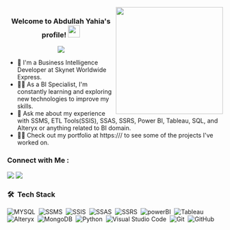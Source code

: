 
<img width="250" align="right" src="https://c.tenor.com/_DOBjnGspYAAAAAM/code-coding.gif">

<h3 align="center">
  Welcome to Abdullah Yahia's profile!
  <img src="https://media.giphy.com/media/hvRJCLFzcasrR4ia7z/giphy.gif" width="28">
</h3>

<!-- Typing SVG by DenverCoder1 - https://github.com/DenverCoder1/readme-typing-svg -->
<p align="center">
  <a href="https://github.com/DenverCoder1/readme-typing-svg"><img src="https://readme-typing-svg.herokuapp.com/?lines=Business%20Intelligence%20%20Developer;Always%20learning%20new%20technologies&font=Fira%20Code&center=true&width=440&height=45&color=f75c7e&vCenter=true&size=22"></a>
</p> 

- 🏢 I'm a Business Intelligence Developer at Skynet Worldwide Express.
- 👨‍💻 As a BI Specialist, I'm constantly learning and exploring new technologies to improve my skills.
- 💬 Ask me about my experience with SSMS, ETL Tools(SSIS), SSAS, SSRS, Power BI, Tableau, 
    SQL, and Alteryx or anything related to BI domain.
- 👨‍💻 Check out my portfolio at https:/// to see some of the projects I've worked on.


### Connect with Me :

<a href="https://linkedin.com/in/abdullahyahia/" target="_blank"><img src="https://img.shields.io/badge/-Abdullah%20Yahia-0077B5?style=for-the-badge&logo=Linkedin&logoColor=white"/></a>
<a href="https://wa.me/201002120348" target="_blank"><img src="https://img.shields.io/badge/-Abdullah%20Yahia-0077B5?style=for-the-badge&logo=whatsapp&logoColor=white"/></a>



### 🛠 &nbsp;Tech Stack
![MYSQL](https://img.shields.io/badge/-SQL-05122A?style=flat&logo=MYSQL)&nbsp;
![SSMS](https://img.shields.io/badge/-SSMS-05122A?style=flat&logo=SSMS&logoColor=563D7C)&nbsp;
![SSIS](https://img.shields.io/badge/-SSIS-05122A?style=flat&logo=SSIS&logoColor=1572B6)&nbsp;
![SSAS](https://img.shields.io/badge/-SSAS-05122A?style=flat&logo=SSAS&logoColor=1572B6)&nbsp;
![SSRS](https://img.shields.io/badge/-SSRS-05122A?style=flat&logo=SSRS&logoColor=1572B6)&nbsp;
![powerBI](https://img.shields.io/badge/-powerBI-05122A?style=flat&logo=powerBI)&nbsp;
![Tableau](https://img.shields.io/badge/-Tableau-05122A?style=flat&logo=Tableau)&nbsp;
![Alteryx](https://img.shields.io/badge/-Alteryx-05122A?style=flat&logo=Alteryx)&nbsp;
![MongoDB](https://img.shields.io/badge/-MongoDB-05122A?style=flat&logo=MongoDB)&nbsp;
![Python](https://img.shields.io/badge/-Python%20-05122A?style=flat&logo=python)&nbsp;
![Visual Studio Code](https://img.shields.io/badge/-Visual%20Studio%20Code-05122A?style=flat&logo=visual-studio-code&logoColor=007ACC)&nbsp;
![Git](https://img.shields.io/badge/-Git-05122A?style=flat&logo=git)&nbsp;
![GitHub](https://img.shields.io/badge/-GitHub-05122A?style=flat&logo=github)&nbsp;





